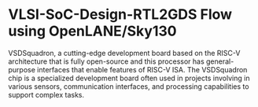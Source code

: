 # VLSI-SoC-Design-RTL2GDS Flow using OpenLANE/Sky130
VSDSquadron, a cutting-edge development board based on the RISC-V architecture that is fully open-source and this processor has general-purpose interfaces that enable features of RISC-V ISA. The VSDSquadron chip is a specialized development board often used in projects involving in various sensors, communication interfaces, and processing capabilities to support complex tasks.
